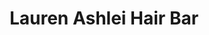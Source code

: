 ---
title: "Lauren Ashlei Hair Bar"
url: /lathrup-village/lauren-ashlei-hair-bar/
shop: hairdresser
---